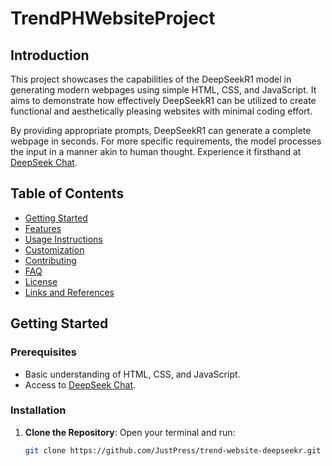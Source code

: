  # TrendPHWebsiteProject

## Introduction

This project showcases the capabilities of the DeepSeekR1 model in generating modern webpages using simple HTML, CSS, and JavaScript. It aims to demonstrate how effectively DeepSeekR1 can be utilized to create functional and aesthetically pleasing websites with minimal coding effort.

By providing appropriate prompts, DeepSeekR1 can generate a complete webpage in seconds. For more specific requirements, the model processes the input in a manner akin to human thought. Experience it firsthand at [DeepSeek Chat](https://chat.deepseek.com).

## Table of Contents

- [Getting Started](#getting-started)
- [Features](#features)
- [Usage Instructions](#usage-instructions)
- [Customization](#customization)
- [Contributing](#contributing)
- [FAQ](#faq)
- [License](#license)
- [Links and References](#links-and-references)

## Getting Started

### Prerequisites

- Basic understanding of HTML, CSS, and JavaScript.
- Access to [DeepSeek Chat](https://chat.deepseek.com).

### Installation

1. **Clone the Repository**: Open your terminal and run:

   ```bash
   git clone https://github.com/JustPress/trend-website-deepseekr.git
